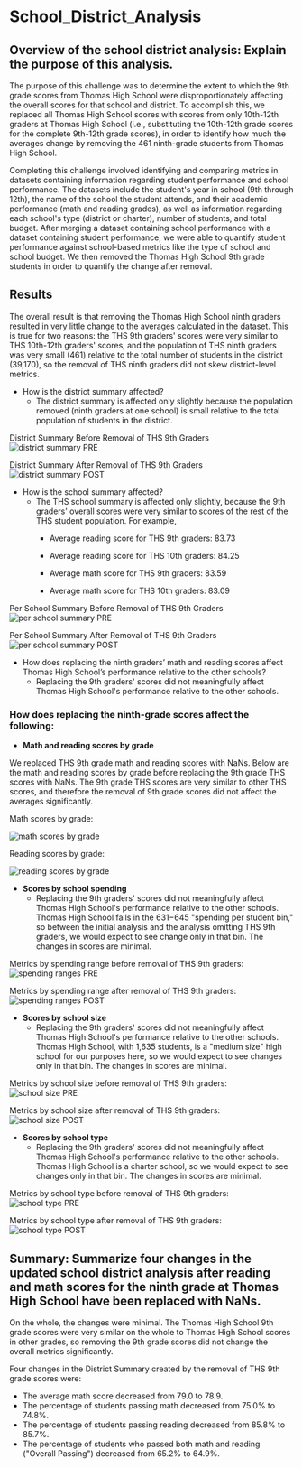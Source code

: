 # School_District_Analysis

## Overview of the school district analysis: Explain the purpose of this analysis. 

The purpose of this challenge was to determine the extent to which the 9th grade scores from Thomas High School were disproportionately affecting the overall scores for that school and district. To accomplish this, we replaced all Thomas High School scores with scores from only 10th-12th graders at Thomas High School (i.e., substituting the 10th-12th grade scores for the complete 9th-12th grade scores), in order to identify how much the averages change by removing the 461 ninth-grade students from Thomas High School.

Completing this challenge involved identifying and comparing metrics in datasets containing information regarding student performance and school performance. The datasets include the student's year in school (9th through 12th), the name of the school the student attends, and their academic performance (math and reading grades), as well as information regarding each school's type (district or charter), number of students, and total budget. After merging a dataset containing school performance with a dataset containing student performance, we were able to quantify student performance against school-based metrics like the type of school and school budget. We then removed the Thomas High School 9th grade students in order to quantify the change after removal.


## Results

The overall result is that removing the Thomas High School ninth graders resulted in very little change to the averages calculated in the dataset. This is true for two reasons: the THS 9th graders' scores were very similar to THS 10th-12th graders' scores, and the population of THS ninth graders was very small (461) relative to the total number of students in the district (39,170), so the removal of THS ninth graders did not skew district-level metrics. 


- How is the district summary affected?
  - The district summary is affected only slightly because the population removed (ninth graders at one school) is small relative to the total population of students in the district. 

District Summary Before Removal of THS 9th Graders
![district summary PRE](https://user-images.githubusercontent.com/100863488/160855715-ef959cc3-2728-4a61-ae78-9cd077ae3099.png)

District Summary After Removal of THS 9th Graders
![district summary POST](https://user-images.githubusercontent.com/100863488/160855684-b66c80aa-6762-4b14-bceb-1f5c64f78be0.png)

- How is the school summary affected?
  - The THS school summary is affected only slightly, because the 9th graders' overall scores were very similar to scores of the rest of the THS student population. For example,
    - Average reading score for THS 9th graders: 83.73
    - Average reading score for THS 10th graders: 84.25

    - Average math score for THS 9th graders: 83.59
    - Average math score for THS 10th graders: 83.09

Per School Summary Before Removal of THS 9th Graders
![per school summary PRE](https://user-images.githubusercontent.com/100863488/160856040-38dcd433-f053-4396-b327-70cde6dbf746.png)

Per School Summary After Removal of THS 9th Graders
![per school summary POST](https://user-images.githubusercontent.com/100863488/160856006-60fdec4c-4245-4fe8-8948-5db64d020481.png)



- How does replacing the ninth graders’ math and reading scores affect Thomas High School’s performance relative to the other schools?
  - Replacing the 9th graders' scores did not meaningfully affect Thomas High School's performance relative to the other schools.




### How does replacing the ninth-grade scores affect the following:
  - **Math and reading scores by grade**

We replaced THS 9th grade math and reading scores with NaNs. Below are the math and reading scores by grade before replacing the 9th grade THS scores with NaNs. The 9th grade THS scores are very similar to other THS scores, and therefore the removal of 9th grade scores did not affect the averages significantly.

Math scores by grade:

![math scores by grade](https://user-images.githubusercontent.com/100863488/160856402-414aee0a-cd4d-4778-8829-bea743d4da4e.png)


Reading scores by grade:

![reading scores by grade](https://user-images.githubusercontent.com/100863488/160856462-b202c837-15a1-4bdf-8d2c-5dd83b3ca4cb.png)


  - **Scores by school spending**
    - Replacing the 9th graders' scores did not meaningfully affect Thomas High School's performance relative to the other schools. Thomas High School falls in the $631-$645 "spending per student bin," so between the initial analysis and the analysis omitting THS 9th graders, we would expect to see change only in that bin. The changes in scores are minimal.

Metrics by spending range before removal of THS 9th graders:
![spending ranges PRE](https://user-images.githubusercontent.com/100863488/160856769-10a8be65-56a2-4e6b-91cd-043c1dfb1c94.png)


Metrics by spending range after removal of THS 9th graders:
![spending ranges POST](https://user-images.githubusercontent.com/100863488/160856780-ca76bd18-a830-4f58-9d55-de43cf31237a.png)


  - **Scores by school size**
    - Replacing the 9th graders' scores did not meaningfully affect Thomas High School's performance relative to the other schools. Thomas High School, with 1,635 students, is a "medium size" high school for our purposes here, so we would expect to see changes only in that bin. The changes in scores are minimal.

Metrics by school size before removal of THS 9th graders:
![school size PRE](https://user-images.githubusercontent.com/100863488/160856886-99796e5d-434e-47dd-b09b-31e911c04628.png)


Metrics by school size after removal of THS 9th graders:
![school size POST](https://user-images.githubusercontent.com/100863488/160856919-0e3dc05d-aaa2-4ab9-8050-3f5ad4f863f9.png)


   - **Scores by school type**
     - Replacing the 9th graders' scores did not meaningfully affect Thomas High School's performance relative to the other schools. Thomas High School is a charter school, so we would expect to see changes only in that bin. The changes in scores are minimal.

Metrics by school type before removal of THS 9th graders:
![school type PRE](https://user-images.githubusercontent.com/100863488/160857081-194733c0-b026-430f-995d-ecd57e687c01.png)


Metrics by school type after removal of THS 9th graders:
![school type POST](https://user-images.githubusercontent.com/100863488/160857040-18b347be-26ff-4b22-a976-6868df637287.png)



## Summary: Summarize four changes in the updated school district analysis after reading and math scores for the ninth grade at Thomas High School have been replaced with NaNs.

On the whole, the changes were minimal. The Thomas High School 9th grade scores were very similar on the whole to Thomas High School scores in other grades, so removing the 9th grade scores did not change the overall metrics significantly. 

Four changes in the District Summary created by the removal of THS 9th grade scores were:
  - The average math score decreased from 79.0 to 78.9.
  - The percentage of students passing math decreased from 75.0% to 74.8%.
  - The percentage of students passing reading decreased from 85.8% to 85.7%.
  - The percentage of students who passed both math and reading ("Overall Passing") decreased from 65.2% to 64.9%.

